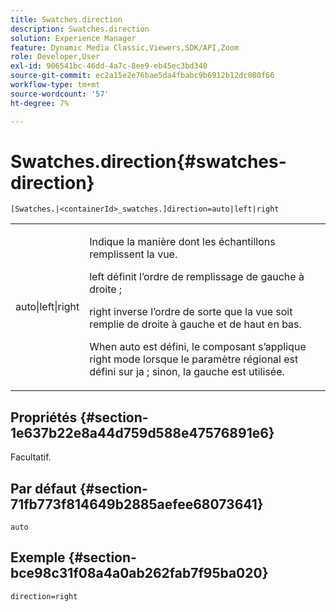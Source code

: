 ```yaml
---
title: Swatches.direction
description: Swatches.direction
solution: Experience Manager
feature: Dynamic Media Classic,Viewers,SDK/API,Zoom
role: Developer,User
exl-id: 906541bc-46dd-4a7c-8ee9-eb45ec3bd340
source-git-commit: ec2a15e2e76bae5da4fbabc9b6912b12dc080f66
workflow-type: tm+mt
source-wordcount: '57'
ht-degree: 7%

---
```


# Swatches.direction{#swatches-direction}

`[Swatches.|<containerId>_swatches.]direction=auto|left|right`

<table id="table_B4B930A32C0742F4932BF071B9EEA9F4"> 
 <tbody> 
  <tr> 
   <td> <p> <span class="codeph"> auto|left|right </span> </p> </td> 
   <td> <p> Indique la manière dont les échantillons remplissent la vue. </p> <p> <span class="codeph"> left </span> définit l’ordre de remplissage de gauche à droite ; </p> <p> <span class="codeph"> right </span> inverse l’ordre de sorte que la vue soit remplie de droite à gauche et de haut en bas. </p> <p>When <span class="codeph"> auto </span> est défini, le composant s’applique <span class="codeph"> right </span> mode lorsque le paramètre régional est défini sur <span class="codeph"> ja </span>; sinon, la gauche est utilisée. </p> </td> 
  </tr> 
 </tbody> 
</table>

## Propriétés {#section-1e637b22e8a44d759d588e47576891e6}

Facultatif.

## Par défaut {#section-71fb773f814649b2885aefee68073641}

`auto`

## Exemple {#section-bce98c31f08a4a0ab262fab7f95ba020}

`direction=right`
